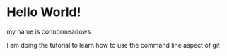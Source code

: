 # Hello World!

my name is connormeadows

I am doing the tutorial to learn how to use the command line aspect of git

